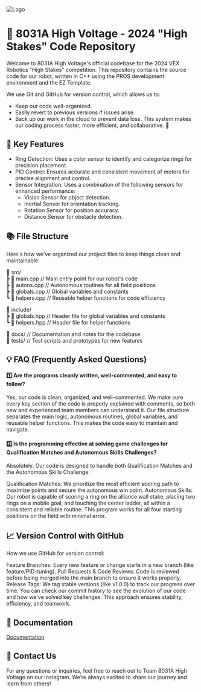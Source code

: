 
![Logo](https://i.ibb.co/9wBYq0C/Screenshot-2024-12-08-204044.png)


# 📢 8031A High Voltage - 2024 "High Stakes" Code Repository

Welcome to 8031A High Voltage's official codebase for the 2024 VEX Robotics "High Stakes" competition. This repository contains the source code for our robot, written in C++ using the PROS development environment and the EZ Template.

We use Git and GitHub for version control, which allows us to:

- Keep our code well-organized.
- Easily revert to previous versions if issues arise.
- Back up our work in the cloud to prevent data loss.
This system makes our coding process faster, more efficient, and collaborative. 🚀




## 🚀 Key Features

- Ring Detection: Uses a color sensor to identify and categorize rings for precision placement.
- PID Control: Ensures accurate and consistent movement of motors for precise alignment and control.
- Sensor Integration: Uses a combination of the following sensors for enhanced performance:
  - Vision Sensor for object detection.
  - Inertial Sensor for orientation tracking.
  - Rotation Sensor for position accuracy.
  - Distance Sensor for obstacle detection.


## 📚 File Structure

Here's how we've organized our project files to keep things clean and maintainable:

📂 src/  
  ┣ 📜 main.cpp           // Main entry point for our robot's code  
  ┣ 📜 autons.cpp         // Autonomous routines for all field positions  
  ┣ 📜 globals.cpp        // Global variables and constants  
  ┗ 📜 helpers.cpp        // Reusable helper functions for code efficiency  

📂 include/  
  ┣ 📜 globals.hpp       // Header file for global variables and constants  
  ┗ 📜 helpers.hpp       // Header file for helper functions  

📂 docs/                // Documentation and notes for the codebase  
📂 tests/               // Test scripts and prototypes for new features    

## 💡 FAQ (Frequently Asked Questions)

#### 1️⃣ Are the programs cleanly written, well-commented, and easy to follow?

Yes, our code is clean, organized, and well-commented. We make sure every key section of the code is properly explained with comments, so both new and experienced team members can understand it. Our file structure separates the main logic, autonomous routines, global variables, and reusable helper functions. This makes the code easy to maintain and navigate.

#### 2️⃣ Is the programming effective at solving game challenges for Qualification Matches and Autonomous Skills Challenges?

Absolutely. Our code is designed to handle both Qualification Matches and the Autonomous Skills Challenge.

Qualification Matches: We prioritize the most efficient scoring path to maximize points and secure the autonomous win point.
Autonomous Skills: Our robot is capable of scoring a ring on the alliance wall stake, placing two rings on a mobile goal, and touching the center ladder, all within a consistent and reliable routine. This program works for all four starting positions on the field with minimal error.



## 📈 Version Control with GitHub

How we use GitHub for version control:

Feature Branches: Every new feature or change starts in a new branch (like feature/PID-tuning).
Pull Requests & Code Reviews: Code is reviewed before being merged into the main branch to ensure it works properly.
Release Tags: We tag stable versions (like v1.0.0) to track our progress over time.
You can check our commit history to see the evolution of our code and how we've solved key challenges. This approach ensures stability, efficiency, and teamwork.

## 📕 Documentation

[Documentation](https://blakegurnee.github.io/8031A_HighVoltageCode/)

## 📲 Contact Us

For any questions or inquiries, feel free to reach out to Team 8031A High Voltage on our Instagram. We’re always excited to share our journey and learn from others!

